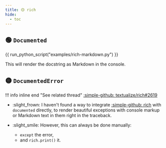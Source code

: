 ```yaml
---
title: 🟡 rich
hide:
  - toc
---
```


## 🟢 `Documented`

{{ run_python_script("examples/rich-markdown.py") }}

This will render the docstring as Markdown in the console.

## 🟡 `DocumentedError`

!!! info inline end "See related thread"
    [:simple-github: textualize/rich#2619](https://github.com/Textualize/rich/issues/2619)

* :slight_frown: I haven't found a way to integrate [:simple-github: rich](https://github.com/textualize/rich/) with `documented` directly, to render beautiful exceptions with console markup or Markdown text in them right in the traceback.

* :slight_smile: However, this can always be done manually:
    * `except` the error,
    * and `rich.print()` it.

